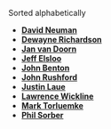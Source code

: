 Sorted alphabetically

* **[David Neuman](https://github.com/dneuman64)**
* **[Dewayne Richardson](https://github.com/dewrich)**
* **[Jan van Doorn](https://github.com/knutsel)**
* **[Jeff Elsloo](https://github.com/elsloo)**
* **[John Benton](https://github.com/evergreentech)**
* **[John Rushford](https://github.com/jrushf1239k)**
* **[Justin Laue](https://github.com/fp-x)**
* **[Lawrence Wickline](https://github.com/lwickline)**
* **[Mark Torluemke](https://github.com/mtorluemke)**
* **[Phil Sorber](https://github.com/PSUdaemon)**
